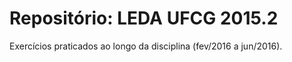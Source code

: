 # Repositório: LEDA UFCG 2015.2

Exercícios praticados ao longo da disciplina (fev/2016 a jun/2016).
